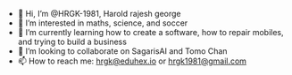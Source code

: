 - 👋 Hi, I’m @HRGK-1981, Harold rajesh george
- 👀 I’m interested in maths, science, and soccer
- 🌱 I’m currently learning how to create a software, how to repair mobiles, and trying to build a business
- 💞️ I’m looking to collaborate on SagarisAI and Tomo Chan
- 📫 How to reach me: hrgk@eduhex.io or hrgk1981@gmail.com

<!---
HRGK-1981/HRGK-1981 is a ✨ special ✨ repository because its `README.md` (this file) appears on your GitHub profile.
You can click the Preview link to take a look at your changes.
--->
